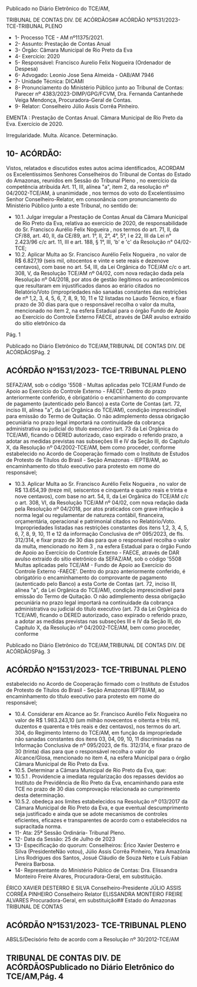Publicado  no  Diário  Eletrônico do TCE/AM,

TRIBUNAL DE CONTAS DIV. DE ACÓRDÃOS## ACÓRDÃO Nº1531/2023- TCE-TRIBUNAL PLENO

- 1- Processo TCE - AM nº11375/2021.
- 2- Assunto: Prestação de Contas Anual
- 3- Órgão: Câmara Municipal de Rio Preto da Eva
- 4- Exercício: 2020
- 5- Responsável: Francisco Aurelio Felix Nogueira (Ordenador de Despesa)
- 6- Advogado: Leonio Jose Sena Almeida - OAB/AM 7946
- 7- Unidade Técnica: DICAMI
- 8- Pronunciamento  do  Ministério  Público  junto  ao  Tribunal  de  Contas: Parecer  nº 4383/2023-DIMP/GPG/FCVM, Dra. Fernanda Cantanhede Veiga Mendonça, Procuradora-Geral de Contas.
- 9- Relator: Conselheiro Júlio Assis Corrêa Pinheiro.

EMENTA : Prestação  de  Contas  Anual. Câmara Municipal de Rio Preto da Eva. Exercício de 2020.

Irregularidade. Multa. Alcance. Determinação.

## 10-  ACÓRDÃO:

Vistos, relatados e discutidos estes autos acima identificados, ACORDAM os Excelentíssimos Senhores Conselheiros do Tribunal de Contas do Estado do Amazonas, reunidos em Sessão do Tribunal Pleno , no exercício da competência atribuída Art. 11, III, alínea "a", item 2, da resolução nº 04/2002-TCE/AM, à unanimidade , nos termos do voto do  Excelentíssimo  Senhor  Conselheiro-Relator, em  consonância com  pronunciamento do Ministério Público junto a este Tribunal, no sentido de:

- 10.1. Julgar irregular a Prestação de Contas Anual da Câmara Municipal de Rio Preto da Eva, relativa ao exercício de 2020, de responsabilidade  do Sr. Francisco  Aurélio  Felix  Nogueira , nos termos do art. 71, II, da CF/88, art. 40, II, da CE/89, art. 1°, II, 2°, 4°, 5°, I e 22, III da Lei n° 2.423/96 c/c art. 11, III e art. 188, § 1°, III, 'b' e 'c' da Resolução n° 04/02-TCE;
- 10.2. Aplicar Multa ao Sr. Francisco Aurélio Felix Nogueira , no valor de R$  6.827,19 (seis  mil,  oitocentos  e  vinte  e  sete  reais  e  dezenove centavos), com base no art. 54, III, da Lei Orgânica do TCE/AM c/c o art. 308, V, da Resolução TCE/AM nº 04/02, com nova redação dada pela Resolução  nº  04/2018,  por  atos  de  gestão  ilegítimos  ou antieconômicos  que  resultaram  em  injustificados  danos  ao  erário citados  no  Relatório/Voto (impropriedades  não  sanadas  constantes das restrições de nº 1,2, 3, 4, 5, 6, 7, 8, 9, 10, 11 e 12 listadas no Laudo  Técnico, e  fixar prazo  de  30  dias para  que  o  responsável recolha o valor da multa, mencionado no item 2, na esfera Estadual para  o  órgão  Fundo  de  Apoio  ao  Exercício  do  Controle  Externo  FAECE,  através  de  DAR  avulso  extraído  do  sítio  eletrônico  da

Pág. 1

Publicado  no  Diário  Eletrônico do TCE/AM,TRIBUNAL DE CONTAS DIV. DE ACÓRDÃOSPág. 2

## ACÓRDÃO Nº1531/2023- TCE-TRIBUNAL PLENO

SEFAZ/AM, sob o código '5508 - Multas aplicadas pelo TCE/AM Fundo de Apoio ao Exercício do Controle Externo - FAECE'. Dentro do prazo anteriormente conferido, é obrigatório o encaminhamento do  comprovante  de  pagamento  (autenticado  pelo  Banco)  a  esta Corte  de  Contas (art.  72,  inciso  III,  alínea  "a",  da  Lei  Orgânica  do TCE/AM),  condição  imprescindível  para  emissão  do  Termo  de Quitação. O não adimplemento dessa obrigação pecuniária no prazo legal importará  na  continuidade  da  cobrança  administrativa  ou judicial  do  título  executivo  (art.  73  da  Lei  Orgânica  do  TCE/AM), ficando  o  DERED  autorizado,  caso  expirado  o  referido  prazo,  a adotar as medidas previstas nas subseções III e IV da Seção III, do Capítulo X, da Resolução nº 04/2002-TCE/AM, bem como proceder, conforme  estabelecido  no  Acordo  de  Cooperação  firmado  com  o Instituto de  Estudos  de  Protesto  de  Títulos  do  Brasil  -  Seção Amazonas - IEPTB/AM, ao encaminhamento do título executivo para protesto em nome do responsável;

- 10.3. Aplicar Multa ao  Sr. Francisco Aurélio Felix Nogueira ,   no  valor de R$ 13.654,39 (treze mil, seiscentos e cinquenta e quatro reais e trinta e nove centavos), com base no art. 54, II, da Lei Orgânica do TCE/AM  c/c  o  art.  308,  VI,  da  Resolução  TCE/AM  nº  04/02,  com nova redação dada pela Resolução nº 04/2018, por atos praticados com  grave  infração  à  norma  legal  ou  regulamentar  de  natureza contábil, financeira, orçamentária, operacional e patrimonial citados no Relatório/Voto. Impropriedades listadas nas restrições constantes dos  itens  1,2,  3,  4,  5,  6,  7,  8,  9,  10,  11  e  12 da  informação Conclusiva de nº 095/2023, de fls. 312/314, e fixar prazo de 30 dias para  que  o  responsável  recolha  o  valor  da  multa,  mencionado  no item  3 ,  na  esfera  Estadual  para  o  órgão  Fundo  de  Apoio  ao Exercício  do  Controle  Externo  -  FAECE,  através  de  DAR  avulso extraído  do  sítio  eletrônico  da  SEFAZ/AM,  sob  o  código  '5508  Multas  aplicadas  pelo  TCE/AM  -  Fundo  de  Apoio  ao  Exercício  do Controle Externo -FAECE'. Dentro do prazo anteriormente conferido,  é  obrigatório  o  encaminhamento  do  comprovante  de pagamento (autenticado pelo Banco) a esta Corte de Contas (art. 72, inciso III, alínea "a", da Lei Orgânica  do  TCE/AM),  condição imprescindível para emissão do Termo de Quitação. O não adimplemento dessa obrigação pecuniária no prazo legal importará na  continuidade  da  cobrança  administrativa  ou  judicial  do  título executivo (art.  73  da  Lei  Orgânica  do  TCE/AM),  ficando  o  DERED autorizado,  caso  expirado  o  referido  prazo,  a  adotar  as  medidas previstas  nas  subseções  III  e  IV  da  Seção  III,  do  Capítulo  X,  da Resolução  nº  04/2002-TCE/AM,  bem  como  proceder,  conforme

Publicado  no  Diário  Eletrônico do TCE/AM,TRIBUNAL DE CONTAS DIV. DE ACÓRDÃOSPág. 3

## ACÓRDÃO Nº1531/2023- TCE-TRIBUNAL PLENO

estabelecido no Acordo de Cooperação firmado com o Instituto de Estudos  de  Protesto  de  Títulos  do  Brasil  -  Seção  Amazonas  IEPTB/AM, ao encaminhamento do título executivo para protesto em nome do responsável;

- 10.4. Considerar em Alcance ao Sr. Francisco Aurélio Felix Nogueira no valor de R$ 1.983.243,10 (um milhão novecentos e oitenta e três mil, duzentos e quarenta e três reais e dez centavos), nos termos do art. 304, do Regimento Interno do TCE/AM, em função da impropriedade não sanadas constantes dos itens 03, 04, 09, 10, 11 discriminadas  na  Informação  Conclusiva  de  nº  095/2023,  de  fls. 312/314, e fixar prazo de 30 (trinta) dias para  que  o  responsável recolha o valor do Alcance/Glosa, mencionado no item 4, na esfera Municipal para o órgão Câmara Municipal de Rio Preto da Eva.
- 10.5. Determinar a Câmara Municipal de Rio Preto da Eva, que:
- 10.5.1 . Providencie a imediata regularização dos repasses devidos ao Instituto de Previdência de Rio Preto da Eva, encaminhando para este TCE no prazo de 30 dias comprovação relacionada ao cumprimento desta determinação.
- 10.5.2. obedeça aos limites estabelecidos na Resolução nº 013/2017 da Câmara  Municipal de Rio Preto da Eva, e que eventual descumprimento seja justificado e ainda que se adote mecanismos de controles eficientes, eficazes e transparentes  de  acordo  com  o estabelecidos na supracitada norma.
- 11-  Ata: 25ª Sessão Ordinária- Tribunal Pleno.
- 12-  Data da Sessão: 25 de Julho de 2023
- 13-  Especificação do quorum: Conselheiros: Érico Xavier Desterro e Silva (PresidenteNão votou), Júlio Assis Corrêa Pinheiro, Yara Amazônia Lins Rodrigues dos Santos, Josué Cláudio de Souza Neto e Luís Fabian Pereira Barbosa.
- 14-  Representante do Ministério Público de Contas: Dra.  Elissandra  Monteiro  Freire Alvares, Procuradora-Geral, em substituição.

ÉRICO XAVIER DESTERRO E SILVA Conselheiro-Presidente JÚLIO ASSIS CORRÊA PINHEIRO Conselheiro Relator ELISSANDRA MONTEIRO FREIRE ALVARES Procuradora-Geral, em substituição## Estado do Amazonas TRIBUNAL DE CONTAS

## ACÓRDÃO Nº1531/2023- TCE-TRIBUNAL PLENO

ABSLS/Decisório feito de acordo com a Resolução nº 30/2012-TCE/AM

## TRIBUNAL DE CONTAS DIV. DE ACÓRDÃOSPublicado  no  Diário  Eletrônico do TCE/AM,Pág. 4